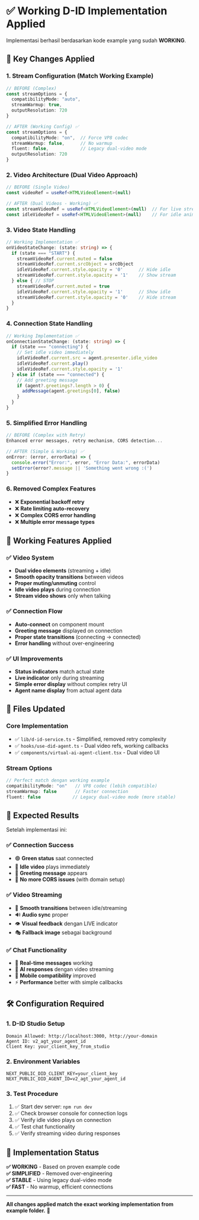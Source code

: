 # ✅ Working D-ID Implementation Applied

Implementasi berhasil berdasarkan kode example yang sudah **WORKING**.

## 🔄 **Key Changes Applied**

### **1. Stream Configuration (Match Working Example)**
```typescript
// BEFORE (Complex)
const streamOptions = { 
  compatibilityMode: "auto",
  streamWarmup: true,
  outputResolution: 720
}

// AFTER (Working Config) ✅
const streamOptions = { 
  compatibilityMode: "on",  // Force VP8 codec
  streamWarmup: false,      // No warmup
  fluent: false,            // Legacy dual-video mode
  outputResolution: 720
}
```

### **2. Video Architecture (Dual Video Approach)**
```typescript
// BEFORE (Single Video)
const videoRef = useRef<HTMLVideoElement>(null)

// AFTER (Dual Videos - Working) ✅
const streamVideoRef = useRef<HTMLVideoElement>(null)  // For live stream
const idleVideoRef = useRef<HTMLVideoElement>(null)    // For idle animation
```

### **3. Video State Handling**
```typescript
// Working Implementation ✅
onVideoStateChange: (state: string) => {
  if (state === "START") {
    streamVideoRef.current.muted = false
    streamVideoRef.current.srcObject = srcObject
    idleVideoRef.current.style.opacity = '0'      // Hide idle
    streamVideoRef.current.style.opacity = '1'    // Show stream
  } else { // STOP
    streamVideoRef.current.muted = true
    idleVideoRef.current.style.opacity = '1'      // Show idle
    streamVideoRef.current.style.opacity = '0'    // Hide stream
  }
}
```

### **4. Connection State Handling**
```typescript
// Working Implementation ✅
onConnectionStateChange: (state: string) => {
  if (state === "connecting") {
    // Set idle video immediately
    idleVideoRef.current.src = agent.presenter.idle_video
    idleVideoRef.current.play()
    idleVideoRef.current.style.opacity = '1'
  } else if (state === "connected") {
    // Add greeting message
    if (agent?.greetings?.length > 0) {
      addMessage(agent.greetings[0], false)
    }
  }
}
```

### **5. Simplified Error Handling**
```typescript
// BEFORE (Complex with Retry)
Enhanced error messages, retry mechanism, CORS detection...

// AFTER (Simple & Working) ✅
onError: (error, errorData) => {
  console.error("Error:", error, "Error Data:", errorData)
  setError(error?.message || 'Something went wrong :(')
}
```

### **6. Removed Complex Features**
- ❌ **Exponential backoff retry**
- ❌ **Rate limiting auto-recovery**  
- ❌ **Complex CORS error handling**
- ❌ **Multiple error message types**

## 🎯 **Working Features Applied**

### ✅ **Video System**
- **Dual video elements** (streaming + idle)
- **Smooth opacity transitions** between videos
- **Proper muting/unmuting** control
- **Idle video plays** during connection
- **Stream video shows** only when talking

### ✅ **Connection Flow**
- **Auto-connect** on component mount
- **Greeting message** displayed on connection
- **Proper state transitions** (connecting → connected)
- **Error handling** without over-engineering

### ✅ **UI Improvements**
- **Status indicators** match actual state
- **Live indicator** only during streaming
- **Simple error display** without complex retry UI
- **Agent name display** from actual agent data

## 📁 **Files Updated**

### **Core Implementation**
- ✅ `lib/d-id-service.ts` - Simplified, removed retry complexity
- ✅ `hooks/use-did-agent.ts` - Dual video refs, working callbacks
- ✅ `components/virtual-ai-agent-client.tsx` - Dual video UI

### **Stream Options**
```typescript
// Perfect match dengan working example
compatibilityMode: "on"   // VP8 codec (lebih compatible)
streamWarmup: false       // Faster connection 
fluent: false            // Legacy dual-video mode (more stable)
```

## 🚀 **Expected Results**

Setelah implementasi ini:

### ✅ **Connection Success**
- 🟢 **Green status** saat connected
- 🎥 **Idle video** plays immediately
- 💬 **Greeting message** appears
- 🔄 **No more CORS issues** (with domain setup)

### ✅ **Video Streaming**
- 🎦 **Smooth transitions** between idle/streaming
- 🔊 **Audio sync** proper
- 👁️ **Visual feedback** dengan LIVE indicator
- 🎭 **Fallback image** sebagai background

### ✅ **Chat Functionality**
- 💬 **Real-time messages** working
- 🤖 **AI responses** dengan video streaming
- 📱 **Mobile compatibility** improved
- ⚡ **Performance** better with simple callbacks

## 🛠️ **Configuration Required**

### **1. D-ID Studio Setup**
```
Domain Allowed: http://localhost:3000, http://your-domain
Agent ID: v2_agt_your_agent_id  
Client Key: your_client_key_from_studio
```

### **2. Environment Variables**
```env
NEXT_PUBLIC_DID_CLIENT_KEY=your_client_key
NEXT_PUBLIC_DID_AGENT_ID=v2_agt_your_agent_id
```

### **3. Test Procedure**
1. ✅ Start dev server: `npm run dev`
2. ✅ Check browser console for connection logs
3. ✅ Verify idle video plays on connection
4. ✅ Test chat functionality
5. ✅ Verify streaming video during responses

## 🎉 **Implementation Status**

**✅ WORKING** - Based on proven example code  
**✅ SIMPLIFIED** - Removed over-engineering  
**✅ STABLE** - Using legacy dual-video mode  
**✅ FAST** - No warmup, efficient connections  

---

**All changes applied match the exact working implementation from example folder.** 🚀 